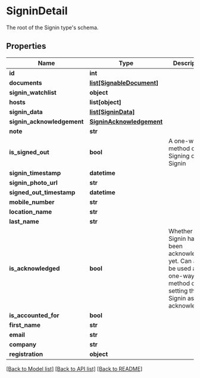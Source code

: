 # SigninDetail

The root of the Signin type's schema.
## Properties
Name | Type | Description | Notes
------------ | ------------- | ------------- | -------------
**id** | **int** |  | 
**documents** | [**list[SignableDocument]**](SignableDocument.md) |  | [optional] 
**signin_watchlist** | **object** |  | [optional] 
**hosts** | **list[object]** |  | [optional] 
**signin_data** | [**list[SigninData]**](SigninData.md) |  | [optional] 
**signin_acknowledgement** | [**SigninAcknowledgement**](SigninAcknowledgement.md) |  | [optional] 
**note** | **str** |  | [optional] 
**is_signed_out** | **bool** | A one-way method of Signing out a Signin | [optional] 
**signin_timestamp** | **datetime** |  | [optional] 
**signin_photo_url** | **str** |  | [optional] 
**signed_out_timestamp** | **datetime** |  | [optional] 
**mobile_number** | **str** |  | [optional] 
**location_name** | **str** |  | [optional] 
**last_name** | **str** |  | [optional] 
**is_acknowledged** | **bool** | Whether this Signin has been acknowledged yet. Can also be used as a one-way method of setting the Signin as acknowledged. | [optional] 
**is_accounted_for** | **bool** |  | [optional] 
**first_name** | **str** |  | [optional] 
**email** | **str** |  | [optional] 
**company** | **str** |  | [optional] 
**registration** | **object** |  | [optional] 

[[Back to Model list]](../README.md#documentation-for-models) [[Back to API list]](../README.md#documentation-for-api-endpoints) [[Back to README]](../README.md)


